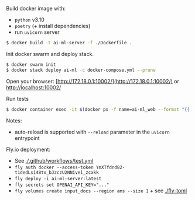 Build docker image with:
 - `python` v3.10
 - `poetry` (+ install dependencies)
 - run `uvicorn` server

```bash
$ docker build -t ai-ml-server -f ./Dockerfile .
```

Init docker swarm and deploy stack.

```bash
$ docker swarm init
$ docker stack deploy ai-ml -c docker-compose.yml --prune
```

Open your browser: [http://172.18.0.1:10002/](http://172.18.0.1:10002/) or [http://localhost:10002/](http://localhost:10002/) 

Run tests
```bash
$ docker container exec -it $(docker ps -f name=ai-ml_web --format "{{.ID}}") pytest
```

Notes:
 - auto-reload is supported with `--reload` parameter in the `uvicorn` entrypoint

Fly.io deployment:
 - See [./.github/workflows/test.yml](./.github/workflows/test.yml)
 - `fly auth docker --access-token YmXTfdnd82-t1dedLsi48tx_bJzczU2NNivei_zcxkk`
 - `fly deploy -i ai-ml-server:latest`
 - `fly secrets set OPENAI_API_KEY="..."`
 - `fly volumes create input_docs --region ams --size 1` + see [./fly-toml](./fly-toml)